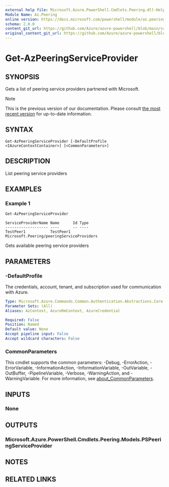 ```yaml
---
external help file: Microsoft.Azure.PowerShell.Cmdlets.Peering.dll-Help.xml
Module Name: Az.Peering
online version: https://docs.microsoft.com/powershell/module/az.peering/get-azpeeringserviceprovider
schema: 2.0.0
content_git_url: https://github.com/Azure/azure-powershell/blob/main/src/Peering/Peering/help/Get-AzPeeringServiceProvider.md
original_content_git_url: https://github.com/Azure/azure-powershell/blob/main/src/Peering/Peering/help/Get-AzPeeringServiceProvider.md
---
```


# Get-AzPeeringServiceProvider

## SYNOPSIS
Gets a list of peering service providers partnered with Microsoft.

> [!NOTE]
>This is the previous version of our documentation. Please consult [the most recent version](/powershell/module/az.peering/get-azpeeringserviceprovider) for up-to-date information.

## SYNTAX

```
Get-AzPeeringServiceProvider [-DefaultProfile <IAzureContextContainer>] [<CommonParameters>]
```

## DESCRIPTION
List peering service providers

## EXAMPLES

### Example 1
```powershell
Get-AzPeeringServiceProvider
```

```output
ServiceProviderName Name      Id Type
------------------- ----      -- ----
TestPeer1           TestPeer1    Microsoft.Peering/peeringServiceProviders
```

Gets available peering service providers

## PARAMETERS

### -DefaultProfile
The credentials, account, tenant, and subscription used for communication with Azure.

```yaml
Type: Microsoft.Azure.Commands.Common.Authentication.Abstractions.Core.IAzureContextContainer
Parameter Sets: (All)
Aliases: AzContext, AzureRmContext, AzureCredential

Required: False
Position: Named
Default value: None
Accept pipeline input: False
Accept wildcard characters: False
```

### CommonParameters
This cmdlet supports the common parameters: -Debug, -ErrorAction, -ErrorVariable, -InformationAction, -InformationVariable, -OutVariable, -OutBuffer, -PipelineVariable, -Verbose, -WarningAction, and -WarningVariable. For more information, see [about_CommonParameters](http://go.microsoft.com/fwlink/?LinkID=113216).

## INPUTS

### None

## OUTPUTS

### Microsoft.Azure.PowerShell.Cmdlets.Peering.Models.PSPeeringServiceProvider

## NOTES

## RELATED LINKS
